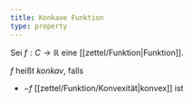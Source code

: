```yaml
---
title: Konkave Funktion
type: property
---
```


Sei $f : C \to \mathbb{R}$ eine [[zettel/Funktion|Funktion]].

$f$ heißt *konkav*, falls
- $-f$ [[zettel/Funktion/Konvexität|konvex]] ist